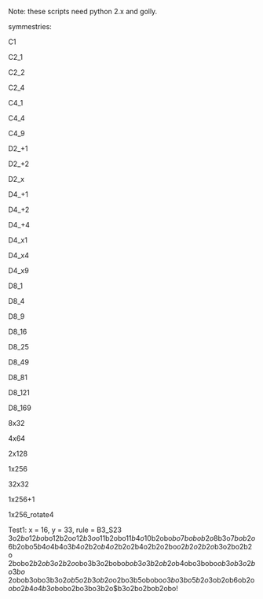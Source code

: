 Note: these scripts need python 2.x and golly.

symmestries:

C1

C2_1

C2_2

C2_4

C4_1

C4_4

C4_9

D2_+1

D2_+2

D2_x

D4_+1

D4_+2

D4_+4

D4_x1

D4_x4

D4_x9

D8_1

D8_4

D8_9

D8_16

D8_25

D8_49

D8_81

D8_121

D8_169

8x32

4x64

2x128

1x256

32x32

1x256+1

1x256_rotate4

Test1:
x = 16, y = 33, rule = B3_S23
3o$2bo12bo$bo12b2o$o12b3o$o11b2obo$11b4o$10b2obo$bo7bobob2o$8b3o$7bob
2o$6b2obo$5b4o$4b4o$3b4o$2b2o$b4o2$b2o2b4o2b2o2bo$o2b2o2b2o$b3o2bo2b2o
2bobo$2b2ob3o2b2o$obo3b3o2bobo$bob3o3b2ob2o$b4obo3bobo$ob3ob3o2bo3bo$
2obob3obo3b3o$2ob5o2b3ob2o$o2bo3b5obobo$o3bo3bo5b2o$3ob2ob6ob2o$obo2b
4o4b3o$bobo2bo3bo3b2o$b3o2bo2bob2obo!
